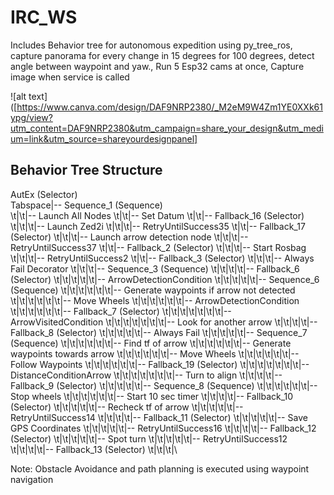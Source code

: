 # IRC_WS
Includes Behavior tree for autonomous expedition using py_tree_ros, capture panorama for every change in 15 degrees for 100 degrees,  detect angle between waypoint and yaw.,  Run 5 Esp32 cams at once, Capture image  when service is called

![alt text]([https://www.canva.com/design/DAF9NRP2380/_M2eM9W4Zm1YE0XXk61ypg/view?utm_content=DAF9NRP2380&utm_campaign=share_your_design&utm_medium=link&utm_source=shareyourdesignpanel]

## Behavior Tree Structure
AutEx (Selector)\
Tabspace|-- Sequence_1 (Sequence)\
\t|\t|-- Launch All Nodes
\t|\t|-- Set Datum
\t|\t|-- Fallback_16 (Selector)
\t|\t|\t|-- Launch Zed2i
\t|\t|\t|-- RetryUntilSuccess35
\t|\t|-- Fallback_17 (Selector)
\t|\t|\t|-- Launch arrow detection node
\t|\t|\t|-- RetryUntilSuccess37
\t|\t|-- Fallback_2 (Selector)
\t|\t|\t|-- Start Rosbag
\t|\t|\t|-- RetryUntilSuccess2
\t|\t|-- Fallback_3 (Selector)
\t|\t|\t|-- Always Fail Decorator
\t|\t|\t|-- Sequence_3 (Sequence)
\t|\t|\t|\t|-- Fallback_6 (Selector)
\t|\t|\t|\t|\t|-- ArrowDetectionCondition
\t|\t|\t|\t|\t|-- Sequence_6 (Sequence)
\t|\t|\t|\t|\t|\t|-- Generate waypoints if arrow not detected
\t|\t|\t|\t|\t|\t|-- Move Wheels
\t|\t|\t|\t|\t|\t|-- ArrowDetectionCondition
\t|\t|\t|\t|\t|\t|-- Fallback_7 (Selector)
\t|\t|\t|\t|\t|\t|\t|-- ArrowVisitedCondition
\t|\t|\t|\t|\t|\t|\t|-- Look for another arrow
\t|\t|\t|\t|-- Fallback_8 (Selector)
\t|\t|\t|\t|\t|-- Always Fail
\t|\t|\t|\t|\t|-- Sequence_7 (Sequence)
\t|\t|\t|\t|\t|\t|-- Find tf of arrow
\t|\t|\t|\t|\t|\t|-- Generate waypoints towards arrow
\t|\t|\t|\t|\t|\t|-- Move Wheels
\t|\t|\t|\t|\t|\t|-- Follow Waypoints
\t|\t|\t|\t|\t|\t|-- Fallback_19 (Selector)
\t|\t|\t|\t|\t|\t|\t|-- DistanceConditionArrow
\t|\t|\t|\t|\t|\t|\t|-- Turn to align
\t|\t|\t|\t|-- Fallback_9 (Selector)
\t|\t|\t|\t|\t|-- Sequence_8 (Sequence)
\t|\t|\t|\t|\t|\t|-- Stop wheels
\t|\t|\t|\t|\t|\t|-- Start 10 sec timer
\t|\t|\t|\t|-- Fallback_10 (Selector)
\t|\t|\t|\t|\t|-- Recheck tf of arrow
\t|\t|\t|\t|\t|-- RetryUntilSuccess14
\t|\t|\t|\t|-- Fallback_11 (Selector)
\t|\t|\t|\t|\t|-- Save GPS Coordinates
\t|\t|\t|\t|\t|-- RetryUntilSuccess16
\t|\t|\t|\t|-- Fallback_12 (Selector)
\t|\t|\t|\t|\t|-- Spot turn
\t|\t|\t|\t|\t|-- RetryUntilSuccess12
\t|\t|\t|\t|-- Fallback_13 (Selector)
\t|\t|\t|\



Note: Obstacle Avoidance and path planning is executed using waypoint navigation
